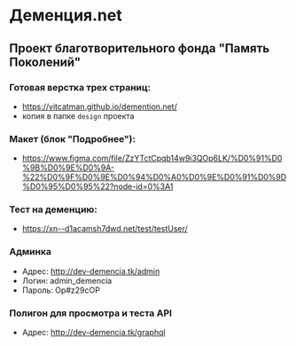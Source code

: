 # Деменция.net

## Проект благотворительного фонда "Память Поколений"

### Готовая верстка трех страниц: 

* https://vitcatman.github.io/demention.net/
* копия в папке `design` проекта

### Макет (блок "Подробнее"):

* https://www.figma.com/file/ZzYTctCpqb14w9i3QOp6LK/%D0%91%D0%9B%D0%9E%D0%9A-%22%D0%9F%D0%9E%D0%94%D0%A0%D0%9E%D0%91%D0%9D%D0%95%D0%95%22?node-id=0%3A1

### Тест на деменцию:

* https://xn--d1acamsh7dwd.net/test/testUser/

### Админка

* Адрес: http://dev-demencia.tk/admin
* Логин: admin_demencia
* Пароль: Op#z29cOP

### Полигон для просмотра и теста API

* Адрес: http://dev-demencia.tk/graphql



